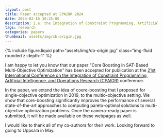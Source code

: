 ```yaml
---
layout: post
title: Paper accepted at CPAIOR 2024
date: 2024-02-16 10:25:00
description: i.e. the Integration of Constraint Programming, Artificial Intelligence, and Operations Research
tags: research
categories: papers
thumbnail: assets/img/cb-origin.jpg
---
```


<div class="row mt-3">
    <div class="col-sm mt-3 mt-md-0">
        {% include figure.liquid path="assets/img/cb-origin.jpg" class="img-fluid rounded z-depth-1" %}
    </div>
    <div class="col-sm mt-3 mt-md-0">
    </div>
</div>

I am happy to let you know that our paper "Core Boosting in SAT-Based Multi-Objective Optimization" has been accepted for publication at
the [21st International Conference on the Integration of Constraint Programming, Artificial Intelligence, and Operations Research (CPAIOR)](https://sites.google.com/view/cpaior2024)
conference.

In the paper, we extend the idea of coore-boosting that I proposed for single-objective optimization in 2019, to the
multio-objective setting. We show that core-boosting significantly improves the performance of several state-of-the-art
approaches to computing pareto-optimal solutions to multi-objective optimization problems. Once the camera-ready paper is submitted, it will be made available on these
webpages as well.

I would like to thank all of my co-authors for their work. Looking forward to going to Uppsala in May.
